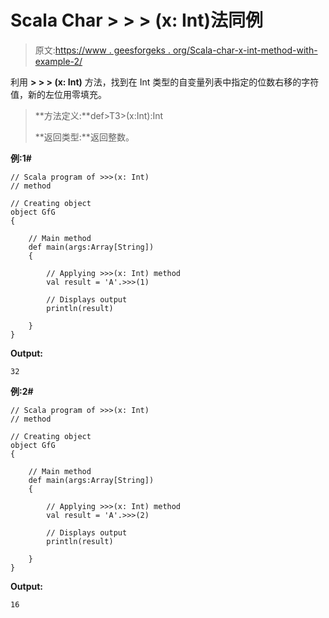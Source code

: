 # Scala Char > > > (x: Int)法同例

> 原文:[https://www . geesforgeks . org/Scala-char-x-int-method-with-example-2/](https://www.geeksforgeeks.org/scala-char-x-int-method-with-example-2/)

利用 **> > > (x: Int)** 方法，找到在 Int 类型的自变量列表中指定的位数右移的字符值，新的左位用零填充。

> **方法定义:**def>T3>(x:Int):Int
> 
> **返回类型:**返回整数。

**例:1#**

```
// Scala program of >>>(x: Int)
// method

// Creating object
object GfG
{ 

    // Main method
    def main(args:Array[String])
    {

        // Applying >>>(x: Int) method 
        val result = 'A'.>>>(1)

        // Displays output
        println(result)

    }
} 
```

**Output:**

```
32

```

**例:2#**

```
// Scala program of >>>(x: Int)
// method

// Creating object
object GfG
{ 

    // Main method
    def main(args:Array[String])
    {

        // Applying >>>(x: Int) method
        val result = 'A'.>>>(2)

        // Displays output
        println(result)

    }
} 
```

**Output:**

```
16

```